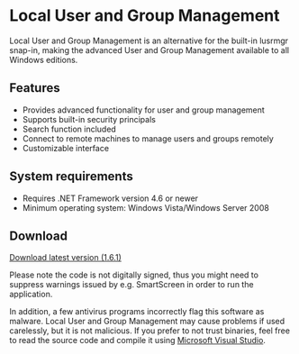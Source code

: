 # Local User and Group Management
Local User and Group Management is an alternative for the built-in lusrmgr snap-in, making the advanced User and Group Management available to all Windows editions.
## Features
- Provides advanced functionality for user and group management
- Supports built-in security principals
- Search function included
- Connect to remote machines to manage users and groups remotely
- Customizable interface
## System requirements
- Requires .NET Framework version 4.6 or newer
- Minimum operating system: Windows Vista/Windows Server 2008
## Download
[Download latest version (1.6.1)](https://github.com/proviq/lusrmgr/releases/download/1.6.1/lusrmgr.exe)

Please note the code is not digitally signed, thus you might need to suppress warnings issued by e.g. SmartScreen in order to run the application.

In addition, a few antivirus programs incorrectly flag this software as malware. Local User and Group Management may cause problems if used carelessly, but it is not malicious. If you prefer to not trust binaries, feel free to read the source code and compile it using [Microsoft Visual Studio](https://visualstudio.com).
